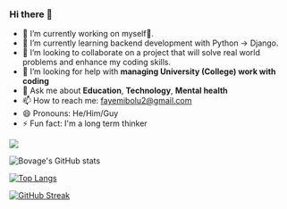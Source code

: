 ### Hi there 👋

- 🔭 I’m currently working on myself🥰.
- 🌱 I’m currently learning backend development with Python -> Django.
- 👯 I’m looking to collaborate on a project that will solve real world problems and enhance my coding skills.
- 🤔 I’m looking for help with **managing University (College) work with coding**
- 💬 Ask me about **Education**, **Technology**, **Mental health**
- 📫 How to reach me: fayemibolu2@gmail.com
- 😄 Pronouns: He/Him/Guy
- ⚡ Fun fact: I'm a long term thinker

![](https://komarev.com/ghpvc/?username=bovage)


![Bovage's GitHub stats](https://github-readme-stats.vercel.app/api?username=bovage&show_icons=true&theme=blueberry)

[![Top Langs](https://github-readme-stats.vercel.app/api/top-langs/?username=bovage)](https://github.com/bovage/github-readme-stats)

[![GitHub Streak](http://github-readme-streak-stats.herokuapp.com?user=bovage&theme=blueberry&date_format=M%20j%5B%2C%20Y%5D)](https://git.io/streak-stats)
